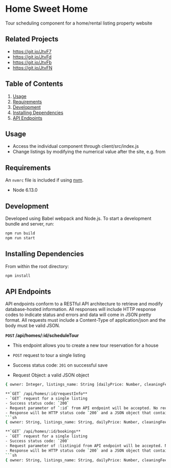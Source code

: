 # Home Sweet Home

 Tour scheduling component for a home/rental listing property website

## Related Projects

  - https://git.io/JtvF7
  - https://git.io/JtvFd
  - https://git.io/JtvFb
  - https://git.io/JtvFN

## Table of Contents

1. [Usage](#Usage)
2. [Requirements](#requirements)
3. [Development](#development)
4. [Installing Dependencies](#installing-dependencies) 
5. [API Endpoints](#api-endpoints)

## Usage

- Access the individual component through client/src/index.js
- Change listings by modifying the numerical value after the site, e.g. from 

## Requirements

An `nvmrc` file is included if using [nvm](https://github.com/creationix/nvm).

- Node 6.13.0

## Development

Developed using Babel webpack and Node.js. To start a development bundle and server, run:

```sh
npm run build
npm run start
```

## Installing Dependencies

From within the root directory:

```sh
npm install
```

## API Endpoints

API endpoints conform to a RESTful API architecture to retrieve and modify database-hosted information. All responses will include HTTP response codes to indicate status and errors and data will come in JSON pretty format. All requests must include a Content-Type of application/json and the body must be valid JSON.

**`POST` /api/homes/:id/scheduleTour**
- This endpoint allows you to create a new tour reservation for a house

- `POST` request to tour a single listing
- Success status code: `201` on successful save
- Request Object: a valid JSON object
```sh
{ owner: Integer, listings_name: String [dailyPrice: Number, cleaningFee: Number, serviceFee: Number, taxes: Number, max_guests: Number, min_stay: Number, max_stay: Number, monthlyDiscount: Number, weeklyDiscount: Number, holidayPremium: Number, weekendPremium: Number]}```

**`GET` /api/homes/:id/requestInfo**
- `GET` request for a single listing
- Success status code: `200`
- Request parameter of `:id` from API endpoint will be accepted. No request object is required.
- Response will be HTTP status code `200` and a JSON object that contains property at the given ID with respective fees and all booked reservation dates
```sh
{ owner: String, listings_name: String, dailyPrice: Number, cleaningFee: Number, serviceFee: Number, taxes: Number, max_guests: Number, min_stay: Number, max_stay: Number, monthlyDiscount: Number, weeklyDiscount: Number, holidayPremium: Number, weekendPremium: Number, reserved: [{check-in: ISO Date, check out: ISO Date}]}```

**`GET` /api/homes/:id/bookings**
- `GET` request for a single listing
- Success status code: `200`
- Request parameter of :listingid from API endpoint will be accepted. No request object is required.
- Response will be HTTP status code `200` and a JSON object that contains property at the given ID with respective fees and all booked reservation dates
```sh
{ owner: String, listings_name: String, dailyPrice: Number, cleaningFee: Number, serviceFee: Number, taxes: Number, max_guests: Number, min_stay: Number, max_stay: Number, monthlyDiscount: Number, weeklyDiscount: Number, holidayPremium: Number, weekendPremium: Number, reserved: [{check-in: ISO Date, check out: ISO Date}]}```


